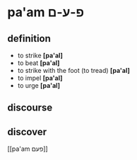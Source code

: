 # pa'am פ-ע-ם

## definition

- to strike **\[pa'al\]**
- to beat **\[pa'al\]**
- to strike with the foot (to tread) **\[pa'al\]**
- to impel **\[pa'al\]**
- to urge **\[pa'al\]**

## discourse

## discover

[[pa'am פעם]]